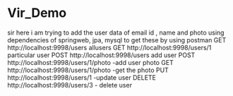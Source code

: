 # Vir_Demo
sir here i am trying to add the user data of email id , name and photo
using dependencies of springweb, jpa, mysql 
to get these by using postman 
GET http://localhost:9998/users allusers 
GET http://localhost:9998/users/1 particular user
POST http://localhost:9998/users add user
POST http://localhost:9998/users/1/photo -add user photo
GET http://localhost:9998/users/1/photo -get the photo
PUT http://localhost:9998/users/1 -update user
DELETE http://localhost:9998/users/3 - delete user
